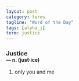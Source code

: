 ```yaml
---
layout: post
category: terms
tagline: "Word of the Day"
tags: [alpha_j]
term: justice
---
```


<h3>Justice<br/> <small>&mdash; n. (just<span>&middot;</span>ice)</small></h3>
<p><ol><li>only you and me</li>
</ol></p>
